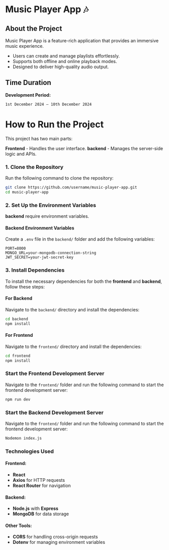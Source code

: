 # Music Player App 🎶

## About the Project  
Music Player App is a feature-rich application that provides an immersive music experience.  
- Users can create and manage playlists effortlessly.  
- Supports both offline and online playback modes.  
- Designed to deliver high-quality audio output.  

## Time Duration  
**Development Period:**  
```plaintext
1st December 2024 – 10th December 2024
```

# How to Run the Project
This project has two main parts:

**Frontend** - Handles the user interface.
**backend** - Manages the server-side logic and APIs.

### 1. Clone the Repository  
Run the following command to clone the repository:  
```bash
git clone https://github.com/username/music-player-app.git
cd music-player-app
```

### 2. Set Up the Environment Variables  
 **backend** require environment variables.

#### Backend Environment Variables  
Create a `.env` file in the `backend/` folder and add the following variables:

```env
PORT=8000
MONGO_URL=your-mongodb-connection-string
JWT_SECRET=your-jwt-secret-key
```

### 3. Install Dependencies  
To install the necessary dependencies for both the **frontend** and **backend**, follow these steps:

#### For Backend  
Navigate to the `backend/` directory and install the dependencies:

```bash
cd backend
npm install
```

#### For Frontend
Navigate to the `frontend/` directory and install the dependencies:

```bash
cd frontend
npm install
```

### Start the Frontend Development Server  
Navigate to the `frontend/` folder and run the following command to start the frontend development server:

```bash
npm run dev
```

### Start the Backend Development Server  
Navigate to the `frontend/` folder and run the following command to start the frontend development server:

```bash
Nodemon index.js
```

### Technologies Used  

#### Frontend:  
- **React**  
- **Axios** for HTTP requests  
- **React Router** for navigation  

#### Backend:  
- **Node.js** with **Express**  
- **MongoDB** for data storage  

#### Other Tools:   
- **CORS** for handling cross-origin requests  
- **Dotenv** for managing environment variables  


